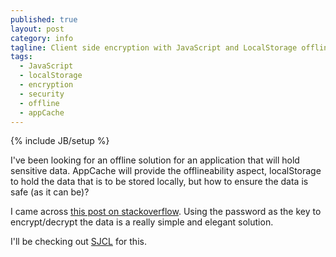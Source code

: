 ```yaml
---
published: true
layout: post
category: info
tagline: Client side encryption with JavaScript and LocalStorage offline
tags: 
  - JavaScript
  - localStorage
  - encryption
  - security
  - offline
  - appCache
---
```


{% include JB/setup %}

I've been looking for an offline solution for an application that will hold sensitive data.  AppCache will provide the offlineability aspect, localStorage to hold the data that is to be stored locally, but how to ensure the data is safe (as it can be)?

I came across [this post on stackoverflow](http://stackoverflow.com/questions/10830934/html5-offline-mode-localstorage-and-security-are-on-a-boat "JavaScript Encryption solution").  Using the password as the key to encrypt/decrypt the data is a really simple and elegant solution.

I'll be checking out [SJCL](http://crypto.stanford.edu/sjcl/ "Stanford Javascript Crypto Library") for this.
